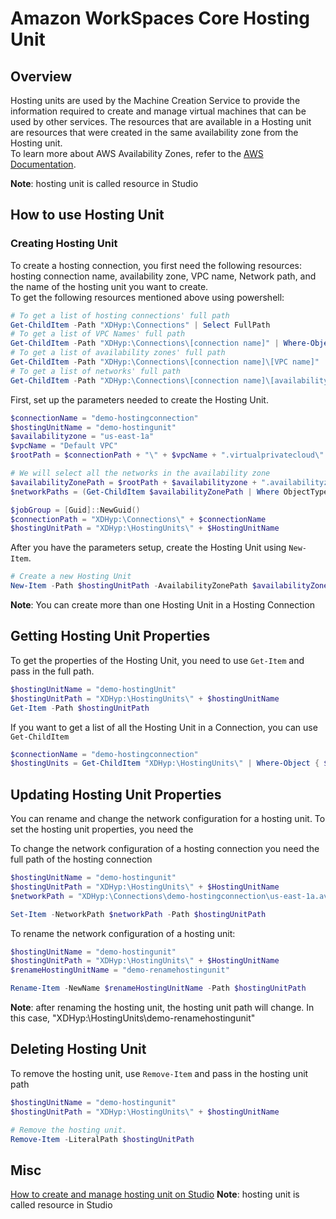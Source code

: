 # Amazon WorkSpaces Core Hosting Unit

## Overview
Hosting units are used by the Machine Creation Service to provide the information required to create and manage virtual machines that can be used by other services. The resources that are available in a Hosting unit are resources that were created in the same availability zone from the Hosting unit. <br>
To learn more about AWS Availability Zones, refer to the [AWS Documentation](https://docs.aws.amazon.com/AWSEC2/latest/UserGuide/using-regions-availability-zones.html). 

**Note**: hosting unit is called resource in Studio 

## How to use Hosting Unit

### Creating Hosting Unit
To create a hosting connection, you first need the following resources: hosting connection name, availability zone, VPC name, Network path, and the name of the hosting unit you want to create. <br>
To get the following resources mentioned above using powershell:
```powershell
# To get a list of hosting connections' full path
Get-ChildItem -Path "XDHyp:\Connections" | Select FullPath
# To get a list of VPC Names' full path
Get-ChildItem -Path "XDHyp:\Connections\[connection name]" | Where-Object ObjectTypeName -eq "virtualprivatecloud" | Select FullPath
# To get a list of availability zones' full path
Get-ChildItem -Path "XDHyp:\Connections\[connection name]\[VPC name]" | Where-Object ObjectTypeName -eq "availabilityzone" | Select FullPath
# To get a list of networks' full path
Get-ChildItem -Path "XDHyp:\Connections\[connection name]\[availability zone name]\[VPC name]" | Where-Object ObjectTypeName -eq "network" | Select FullPath
```

First, set up the parameters needed to create the Hosting Unit.
```powershell
$connectionName = "demo-hostingconnection"
$hostingUnitName = "demo-hostingunit"
$availabilityzone = "us-east-1a"
$vpcName = "Default VPC"
$rootPath = $connectionPath + "\" + $vpcName + ".virtualprivatecloud\"

# We will select all the networks in the availability zone 
$availabilityZonePath = $rootPath + $availabilityzone + ".availabilityzone"
$networkPaths = (Get-ChildItem $availabilityZonePath | Where ObjectTypeName -eq "network") | Select-Object -ExpandProperty FullPath

$jobGroup = [Guid]::NewGuid()
$connectionPath = "XDHyp:\Connections\" + $connectionName
$hostingUnitPath = "XDHyp:\HostingUnits\" + $HostingUnitName
```
After you have the parameters setup, create the Hosting Unit using `New-Item`.
```powershell
# Create a new Hosting Unit
New-Item -Path $hostingUnitPath -AvailabilityZonePath $availabilityZonePath -HypervisorConnectionName $connectionName -JobGroup $jobGroup -RootPath $rootPath -NetworkPath $networkPaths
```

**Note**: You can create more than one Hosting Unit in a Hosting Connection

## Getting Hosting Unit Properties
To get the properties of the Hosting Unit, you need to use `Get-Item` and pass in the full path.
```powershell
$hostingUnitName = "demo-hostingUnit"
$hostingUnitPath = "XDHyp:\HostingUnits\" + $hostingUnitName
Get-Item -Path $hostingUnitPath
```
If you want to get a list of all the Hosting Unit in a Connection, you can use `Get-ChildItem`
```powershell
$connectionName = "demo-hostingconnection"
$hostingUnits = Get-ChildItem "XDHyp:\HostingUnits\" | Where-Object { $_.HypervisorConnection.HypervisorConnectionName -eq $connectionName }
```

## Updating Hosting Unit Properties
You can rename and change the network configuration for a hosting unit. To set the hosting unit properties, you need the 

To change the network configuration of a hosting connection you need the full path of the hosting connection
```powershell
$hostingUnitName = "demo-hostingunit"
$hostingUnitPath = "XDHyp:\HostingUnits\" + $HostingUnitName
$networkPath = "XDHyp:\Connections\demo-hostingconnection\us-east-1a.availabilityzone\00.0.0.0``/00 (vpc-00000000000000000).network"

Set-Item -NetworkPath $networkPath -Path $hostingUnitPath
```
To rename the network configuration of a hosting unit:
```powershell
$hostingUnitName = "demo-hostingunit"
$hostingUnitPath = "XDHyp:\HostingUnits\" + $HostingUnitName
$renameHostingUnitName = "demo-renamehostingunit"

Rename-Item -NewName $renameHostingUnitName -Path $hostingUnitPath
```
**Note**: after renaming the hosting unit, the hosting unit path will change. In this case, "XDHyp:\HostingUnits\demo-renamehostingunit"

## Deleting Hosting Unit
To remove the hosting unit, use `Remove-Item` and pass in the hosting unit path
```powershell
$hostingUnitName = "demo-hostingunit"
$hostingUnitPath = "XDHyp:\HostingUnits\" + $hostingUnitName 

# Remove the hosting unit.
Remove-Item -LiteralPath $hostingUnitPath
```

## Misc
[How to create and manage hosting unit on Studio](https://docs.citrix.com/en-us/citrix-daas/install-configure/connections) 
**Note**: hosting unit is called resource in Studio 